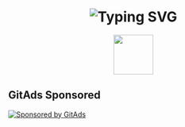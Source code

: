 <h1 align="center">
  <img src="https://readme-typing-svg.herokuapp.com?font=Fira+Code&size=30&pause=1000&center=true&width=435&lines=Hi+there!+I'm+Zoxilsi+%F0%9F%91%8B" alt="Typing SVG" />
</h1>

<p align="center">
  <img src="https://media.giphy.com/media/hvRJCLFzcasrR4ia7z/giphy.gif" width="80"/>
</p>



## GitAds Sponsored
[![Sponsored by GitAds](https://gitads.dev/v1/ad-serve?source=zoxilsi/zoxilsi@github)](https://gitads.dev/v1/ad-track?source=zoxilsi/zoxilsi@github)

